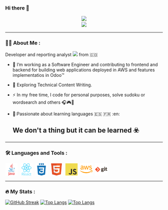 ### Hi there 👋

<!--
**Keren10110/Keren10110** is a ✨ _special_ ✨ repository because its `README.md` (this file) appears on your GitHub profile.

Here are some ideas to get you started:

- 🔭 I’m currently working on ...
- 🌱 I’m currently learning ...
- 👯 I’m looking to collaborate on ...
- 🤔 I’m looking for help with ...
- 💬 Ask me about ...
- 📫 How to reach me: ...
- 😄 Pronouns: ...
- ⚡ Fun fact: ...
-->

<div id="header" align="center">
  <img src="https://media.giphy.com/media/2IudUHdI075HL02Pkk/giphy.gif" width="100"/> 
</div>
<div id="badges" align="center">
  <a href="https://www.twitter.com/huitbitz" target="_blank" rel="noopener noreferrer">
    <img src="https://img.shields.io/badge/Twitter-blue?logo=twitter&logoColor=white&style=for-the-badge"/>
  </a>
</div>

---

### :woman_technologist: About Me :
Developer and reporting analyst <img src="https://media.giphy.com/media/WUlplcMpOCEmTGBtBW/giphy.gif" width="30"> from :colombia:
- :telescope: I’m working as a Software Engineer and contributing to frontend and backend for building web applications deployed in AWS and features implementatios in Odoo™️

- :seedling: Exploring Technical Content Writing.

- :zap: In my free time, I code for personal purposes, solve sudoku or wordsearch and others 🎧🎮📖

- 💟:Passionate about learning languages :es: :fr: :en:

  ## We don't a thing but it can be learned ☣️
- ---

### :hammer_and_wrench: Languages and Tools :
<div>
  <img src="https://github.com/devicons/devicon/blob/master/icons/java/java-original-wordmark.svg" title="Java" alt="Java" width="40" height="40"/>&nbsp;
  <img src="https://github.com/devicons/devicon/blob/master/icons/react/react-original-wordmark.svg" title="React" alt="React" width="40" height="40"/>&nbsp;
  <img src="https://github.com/devicons/devicon/blob/master/icons/css3/css3-plain-wordmark.svg"  title="CSS3" alt="CSS" width="40" height="40"/>&nbsp;
  <img src="https://github.com/devicons/devicon/blob/master/icons/html5/html5-original.svg" title="HTML5" alt="HTML" width="40" height="40"/>&nbsp;
  <img src="https://github.com/devicons/devicon/blob/master/icons/javascript/javascript-original.svg" title="JavaScript" alt="JavaScript" width="40" height="40"/>&nbsp;
  <img src="https://github.com/devicons/devicon/blob/master/icons/amazonwebservices/amazonwebservices-plain-wordmark.svg" title="AWS" alt="AWS" width="40" height="40"/>&nbsp;
  <img src="https://github.com/devicons/devicon/blob/master/icons/git/git-original-wordmark.svg" title="Git" **alt="Git" width="40" height="40"/>
</div>

---

### :fire: My Stats :

[![GitHub Streak](http://github-readme-streak-stats.herokuapp.com?user=keren10110&theme=dark&background=000000)](https://git.io/streak-stats)
[![Top Langs](https://github-readme-stats.vercel.app/api/top-langs/?username=keren10110)](https://github.com/anuraghazra/github-readme-stats)
[![Top Langs](https://github-readme-stats.vercel.app/api/top-langs/?username=keren10110&layout=compact&theme=vision-friendly-dark)](https://github.com/anuraghazra/github-readme-stats)
